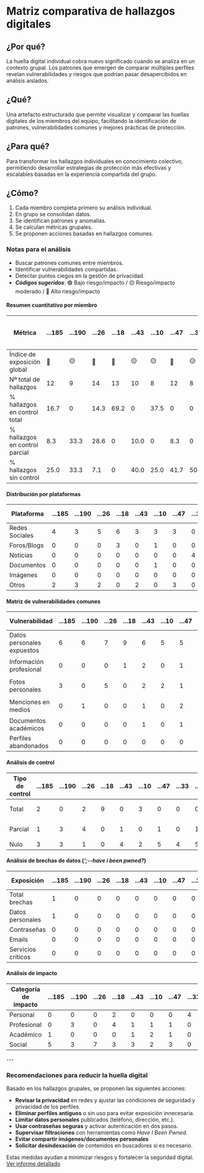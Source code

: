 # Matriz comparativa de hallazgos digitales

## ¿Por qué?

La huella digital individual cobra nuevo significado cuando se analiza en un contexto grupal. Los patrones que emergen de comparar múltiples perfiles revelan vulnerabilidades y riesgos que podrían pasar desapercibidos en análisis aislados.

## ¿Qué?

Una artefacto estructurado que permite visualizar y comparar las huellas digitales de los miembros del equipo, facilitando la identificación de patrones, vulnerabilidades comunes y mejores prácticas de protección.

## ¿Para qué?

Para transformar los hallazgos individuales en conocimiento colectivo, permitiendo desarrollar estrategias de protección más efectivas y escalables basadas en la experiencia compartida del grupo.

## ¿Cómo?

1. Cada miembro completa primero su análisis individual.
1. En grupo se consolidan datos.
1. Se identifican patrones y anomalías.
1. Se calculan métricas grupales.
1. Se proponen acciones basadas en hallazgos comunes.

### Notas para el análisis

- Buscar patrones comunes entre miembros.
- Identificar vulnerabilidades compartidas.
- Detectar puntos ciegos en la gestión de privacidad.
- ***Códigos sugeridos***: 🟢 Bajo riesgo/impacto / 🟡 Riesgo/impacto moderado / 🔴 Alto riesgo/impacto


#### Resumen cuantitativo por miembro

<div align=center>

| Métrica                          | ...185 | ...190 | ...26 | ...18 | ...43 | ...10 | ...47 | ...33 | ...31 | Patrón grupal (Media y desviación) |
|----------------------------------|--------|--------|------|------|------|------|------|------|------|--------------------------------|
| Índice de exposición global      |   🔴   |   🟡   |  🔴  |  🔴  |  🟡  |  🟡  |  🔴  |  🟡  |  🔴  |   🔴 (media) / 🟡 (desv.)     |
| Nº total de hallazgos            |   12   |   9    |  14  |  13  |  10  |  8   |  12  |  8   |  11  |  10.8 (±2.1)                  |
| % hallazgos en control total     |  16.7  |   0    | 14.3 | 69.2 |   0  | 37.5 |   0  |   0  |   0  |  15.3% (±19.6)                |
| % hallazgos en control parcial   |  8.3   |  33.3  | 28.6 |   0  | 10.0 |   0  |  8.3 |   0  |  9.1 |  10.9% (±10.8)                |
| % hallazgos sin control          |  25.0  |  33.3  |  7.1 |   0  | 40.0 | 25.0 | 41.7 | 50.0 | 45.5 | 29.7% (±15.3)                 |



</div>

#### Distribución por plataformas

<div align=center>

| Plataforma     | ...185 | ...190 | ...26 | ...18 | ...43 | ...10 | ...47 | ...33 | ...31 | Total grupo |
|----------------|--------|--------|------|------|------|------|------|------|------|--------------|
| Redes Sociales | 4      | 3      | 5    | 6    | 3    | 3    | 3    | 0    | 3    | 30           |
| Foros/Blogs    | 0      | 0      | 0    | 3    | 0    | 1    | 0    | 0    | 0    | 4            |
| Noticias       | 0      | 0      | 0    | 0    | 0    | 0    | 0    | 4    | 0    | 4            |
| Documentos     | 0      | 0      | 0    | 0    | 0    | 1    | 0    | 0    | 0    | 1            |
| Imágenes       | 0      | 0      | 0    | 0    | 0    | 0    | 0    | 0    | 0    | 0            |
| Otros          | 2      | 3      | 2    | 0    | 2    | 0    | 3    | 0    | 3    | 15           |


</div>

#### Matriz de vulnerabilidades comunes

<div align=center>

| Vulnerabilidad             | ...185 | ...190 | ...26 | ...18 | ...43 | ...10 | ...47 | ...33 | ...31 | % Grupo | Riesgo medio |
|----------------------------|--------|--------|------|------|------|------|------|------|------|--------|--------------|
| Datos personales expuestos | 6      | 6      | 7    | 9    | 6    | 5    | 5    | 4    | 6    | 100%   | 🔴 Alto     |
| Información profesional    | 0      | 0      | 0    | 1    | 2    | 0    | 1    | 0    | 1    | 44.4%  | 🟡 Moderado |
| Fotos personales           | 3      | 0      | 5    | 0    | 2    | 2    | 1    | 0    | 2    | 55.6%  | 🟡 Moderado |
| Menciones en medios        | 0      | 1      | 0    | 0    | 1    | 0    | 2    | 0    | 0    | 33.3%  | 🟡 Moderado |
| Documentos académicos      | 0      | 0      | 0    | 0    | 1    | 0    | 1    | 0    | 0    | 22.2%  | 🟢 Bajo     |
| Perfiles abandonados       | 0      | 0      | 0    | 0    | 0    | 0    | 0    | 0    | 0    | 0%     | 🟢 Bajo     |



</div>

#### Análisis de control

<div align=center>

| Tipo de control | ...185 | ...190 | ...26 | ...18 | ...43 | ...10 | ...47 | ...33 | ...31 | % Grupo | Riesgo promedio |
|-----------------|--------|--------|------|------|------|------|------|------|------|--------|----------------|
| Total           | 2      | 0      | 2    | 9    | 0    | 3    | 0    | 0    | 0    | 22.2%  | 🟡 Moderado    |
| Parcial         | 1      | 3      | 4    | 0    | 1    | 0    | 1    | 0    | 1    | 33.3%  | 🟡 Moderado    |
| Nulo            | 3      | 3      | 1    | 0    | 4    | 2    | 5    | 4    | 5    | 44.4%  | 🔴 Alto        |



</div>

#### Análisis de brechas de datos (*';--have i been pwned?*)

<div align=center>

| Exposición         | ...185 | ...190 | ...26 | ...18 | ...43 | ...10 | ...47 | ...33 | ...31 | % Grupal |
|--------------------|--------|--------|------|------|------|------|------|------|------|---------|
| Total brechas      | 1      | 0      | 0    | 0    | 0    | 0    | 0    | 0    | 0    | 100%    |
| Datos personales   | 1      | 0      | 0    | 0    | 0    | 0    | 0    | 0    | 0    | 100%    |
| Contraseñas        | 0      | 0      | 0    | 0    | 0    | 0    | 0    | 0    | 0    | 0%      |
| Emails             | 0      | 0      | 0    | 0    | 0    | 0    | 0    | 0    | 0    | 0%      |
| Servicios críticos | 0      | 0      | 0    | 0    | 0    | 0    | 0    | 0    | 0    | 0%      |



</div>

#### Análisis de impacto

<div align=center>
  
| Categoría de impacto | ...185 | ...190 | ...26 | ...18 | ...43 | ...10 | ...47 | ...33 | ...31 | Impacto grupal |
|----------------------|--------|--------|------|------|------|------|------|------|------|----------------|
| Personal             |    0   |   0    |  0   |   2  |   0  |  0   |  0   |   4  |   0  |       6        |
| Profesional          |    0   |   3    |  0   |   4  |   1  |   1  |  1   |   0  |   1  |       11       |
| Académico            |    1   |   0    |  0   |   0  |   1  |   2  |  1   |   0  |   0  |       5        |
| Social               |    5   |   3    |  7   |   3  |   3  |   2  |  3   |   0  |   5  |       31       |


</div>
---

### Recomendaciones para reducir la huella digital

Basado en los hallazgos grupales, se proponen las siguientes acciones:

- **Revisar la privacidad** en redes y ajustar las condiciones de seguridad y privacidad de los perfiles.
- **Eliminar perfiles antiguos** o sin uso para evitar exposición innecesaria.
- **Limitar datos personales** publicados (teléfono, dirección, etc.).
- **Usar contraseñas seguras** y activar autenticación en dos pasos.
- **Supervisar filtraciones** con herramientas como *Have I Been Pwned*.
- **Evitar compartir imágenes/documentos personales** 
- **Solicitar desindexación** de contenidos en buscadores si es necesario.

Estas medidas ayudan a minimizar riesgos y fortalecer la seguridad digital.
[Ver informe detallado]([https://docs.google.com/document/d/tu-documento-id/edit](https://docs.google.com/document/d/1LCfvXXZLCyYQgueVea3vVtMLjvc5ItpAJ2b4AUr-6tU/edit?usp=sharing))

</div>


</div>
